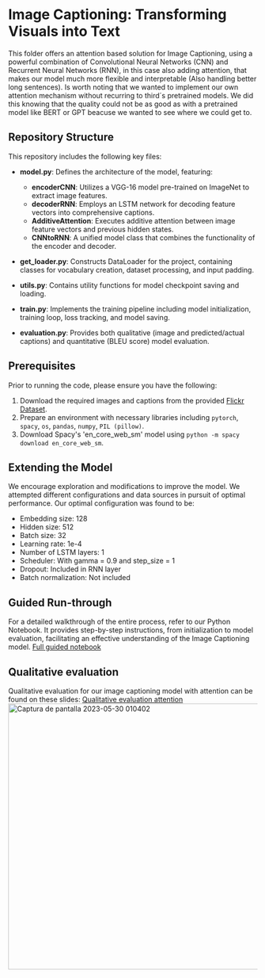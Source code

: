 # Image Captioning: Transforming Visuals into Text

This folder offers an attention based solution for Image Captioning, using a powerful combination of Convolutional Neural Networks (CNN) and Recurrent Neural Networks (RNN), in this case also adding attention, that makes our model much more flexible and interpretable (Also handling better long sentences). Is worth noting that we wanted to implement our own attention mechanism without recurring to third´s pretrained models. We did this knowing that the quality could not be as good as with a pretrained model like BERT or GPT beacuse we wanted to see where we could get to.

## Repository Structure

This repository includes the following key files:

- **model.py**: Defines the architecture of the model, featuring:
  - **encoderCNN**: Utilizes a VGG-16 model pre-trained on ImageNet to extract image features.
  - **decoderRNN**: Employs an LSTM network for decoding feature vectors into comprehensive captions.
  - **AdditiveAttention**: Executes additive attention between image feature vectors and previous hidden states.
  - **CNNtoRNN**: A unified model class that combines the functionality of the encoder and decoder.

- **get_loader.py**: Constructs DataLoader for the project, containing classes for vocabulary creation, dataset processing, and input padding.

- **utils.py**: Contains utility functions for model checkpoint saving and loading.

- **train.py**: Implements the training pipeline including model initialization, training loop, loss tracking, and model saving.

- **evaluation.py**: Provides both qualitative (image and predicted/actual captions) and quantitative (BLEU score) model evaluation.

## Prerequisites

Prior to running the code, please ensure you have the following:

1. Download the required images and captions from the provided [Flickr Dataset](https://drive.google.com/drive/folders/1x2pDFbpIsA8fCUomwBpo6wBy0Yw9LFF_?usp=sharing).
2. Prepare an environment with necessary libraries including `pytorch`, `spacy`, `os`, `pandas`, `numpy`, `PIL (pillow)`.
3. Download Spacy's 'en_core_web_sm' model using `python -m spacy download en_core_web_sm`.

## Extending the Model

We encourage exploration and modifications to improve the model. We attempted different configurations and data sources in pursuit of optimal performance. Our optimal configuration was found to be:

- Embedding size: 128
- Hidden size: 512
- Batch size: 32
- Learning rate: 1e-4
- Number of LSTM layers: 1
- Scheduler: With gamma = 0.9 and step_size = 1
- Dropout: Included in RNN layer
- Batch normalization: Not included

## Guided Run-through

For a detailed walkthrough of the entire process, refer to our Python Notebook. It provides step-by-step instructions, from initialization to model evaluation, facilitating an effective understanding of the Image Captioning model. 
[Full guided notebook](https://colab.research.google.com/drive/1oNQmnL9KO0TSOi4bNFqvnAgi3FdRgI8V?authuser=4#scrollTo=TIU_x5x68vuw)

## Qualitative evaluation

Qualitative evaluation for our image captioning model with attention can be found on these slides: [Qualitative evaluation attention](https://docs.google.com/presentation/d/12JIvFaUerl8xQFJnY5fT7xTXw3kX638slbluTsOe_fc/edit?usp=sharing)
<img width="537" alt="Captura de pantalla 2023-05-30 010402" src="https://github.com/DCC-UAB/dlnn-project_ia-group_05/assets/87651732/39ac7196-de89-4172-8618-3a55e7ad2a04">



